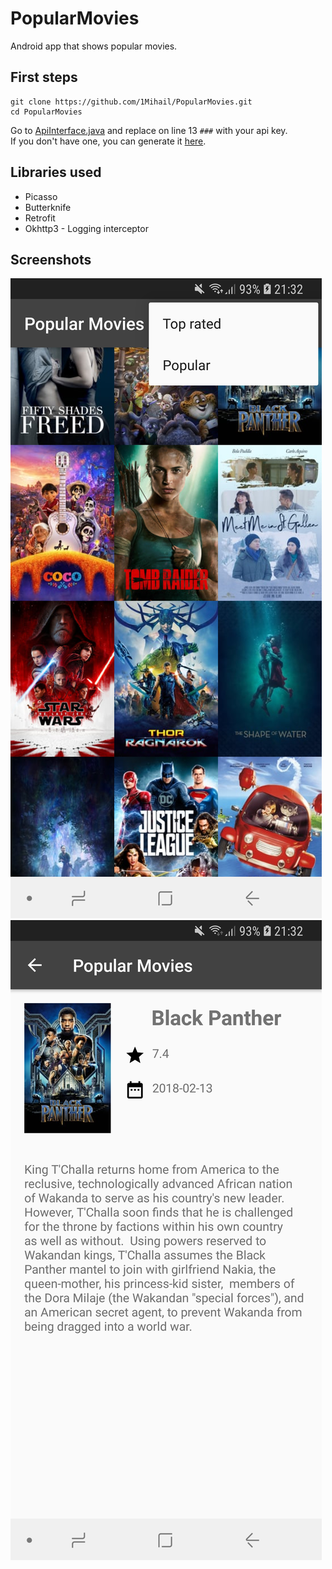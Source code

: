 # PopularMovies
Android app that shows popular movies.

## First steps
```
git clone https://github.com/1Mihail/PopularMovies.git
cd PopularMovies
```
Go to [ApiInterface.java](https://github.com/1Mihail/PopularMovies/blob/master/app/src/main/java/mihailproductions/com/popularmovies/Client/ApiInterface.java) and replace on line 13 `###` with your api key.  
If you don't have one, you can generate it [here](https://www.themoviedb.org/settings/api).

## Libraries used
* Picasso
* Butterknife
* Retrofit
* Okhttp3 - Logging interceptor

## Screenshots
![MainActivity](https://raw.githubusercontent.com/1Mihail/PopularMovies/master/Screenshots/Screenshot1.jpg)
![MovieActivity](https://github.com/1Mihail/PopularMovies/blob/master/Screenshots/Screenshot2.jpg)
